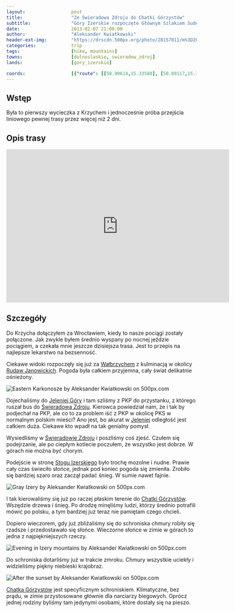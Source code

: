 ```yaml
---
layout:                 post
title:                  "Ze Świeradowa Zdroju do Chatki Górzystów"
subtitle:               "Góry Izerskie rozpoczęte Głównym Szlakiem Sudeckim"
date:                   2013-02-07 21:00:00
author:                 "Aleksander Kwiatkowski"
header-ext-img:         "https://drscdn.500px.org/photo/28157011/m%3D2048/2e4a7c609eb6d14033338dd2dab9ced0"
categories:             trip
tags:                   [hike, mountains]
towns:                  [dolnoslaskie, swieradow_zdroj]
lands:                  [gory_izerskie]

coords:                 [{"route": [[50.90614,15.33580], [50.89117,15.32198], [50.89713,15.32108], [50.89082,15.31005], [50.88475,15.31533], [50.87750,15.34339], [50.87373,15.34511], [50.86615,15.35588], [50.85391,15.35863]], "type": "hike"}, {"route": [[50.87820,15.91910], [50.87820,15.88940], [50.88610,15.86005], [50.88188,15.84546], [50.90224,15.75465]], "type": "train"}]
---
```


[wiki-jelenia]:                 https://pl.wikipedia.org/wiki/Jelenia_G%C3%B3ra
[wiki-rudawy]:                  https://pl.wikipedia.org/wiki/Rudawy_Janowickie
[wiki-swieradow]:               https://pl.wikipedia.org/wiki/%C5%9Awierad%C3%B3w-Zdr%C3%B3j
[wiki-chatka-gorzystow]:        https://pl.wikipedia.org/wiki/Chatka_G%C3%B3rzyst%C3%B3w
[wiki-walbrzych]:               https://pl.wikipedia.org/wiki/Wa%C5%82brzych
[wiki-stog-izerski]:            https://pl.wikipedia.org/wiki/St%C3%B3g_(G%C3%B3ry_Izerskie)

Wstęp
-----

Była to pierwszy wycieczka z Krzychem i jednocześnie próba przejścia liniowego pewnej trasy przez więcej niż 2 dni.

Opis trasy
----------

<iframe height='405' width='590' frameborder='0' allowtransparency='true' scrolling='no' src='https://www.strava.com/activities/333303039/embed/44f23f51c4e674f1278f14e123faeb63489a2609'></iframe>

Szczegóły
---------

Do Krzycha dołączyłem za Wrocławiem, kiedy to nasze pociągi zostały połączone. Jak zwykle byłem średnio wyspany po
nocnej jeździe pociągiem, a czekała mnie jeszcze dzisiejsza trasa. Jest to przepis na najlepsze
lekarstwo na bezsenność.

Ciekawe widoki rozpoczęły się już za [Wałbrzychem][wiki-walbrzych] z kulminacją w okolicy [Rudaw Janowickich][wiki-rudawy].
Pogoda była całkiem przyjemna, cały świat delikatnie ośnieżony.

<div class='pixels-photo'>
  <p>
    <img src='https://drscdn.500px.org/photo/28153495/m%3D900/6f6cb0a8d5337effc2cf6e9c8a8d9c8b' alt='Eastern Karkonosze by Aleksander Kwiatkowski on 500px.com'>
  </p>
  <a href='https://500px.com/photo/28153495/eastern-karkonosze-by-aleksander-kwiatkowski' alt='Eastern Karkonosze by Aleksander Kwiatkowski on 500px.com'></a>
</div>
<script type='text/javascript' src='https://500px.com/embed.js'></script>

Dojechaliśmy do [Jeleniej Góry][wiki-jelenia] i tam szliśmy z PKP do przystanku, z którego ruszał bus do
[Świeradowa Zdroju][wiki-swieradow].
Kierowca powiedział nam, że i tak by podjechał na PKP, ale co to za problem iść z PKP w okolicę PKS w
normalnym polskim mieści? Ano jest, bo akurat w [Jeleniej][wiki-jelenia] odległość jest całkiem duża.
Ciekawe kto wpadł na tak genialny
pomysł.

Wysiedliśmy w [Świeradowie Zdroju][wiki-swieradow] i poszliśmy coś zjeść. Czułem się podejrzanie, ale po
ciepłym kotlecie poczułem, że wszystko jest dobrze. W górach nie można być chorym.

Podejście w stronę [Stogu Izerskiego][wiki-stog-izerski] było trochę mozolne i nudne. Prawie cały czas
świeciło słońce, jednak pod koniec pogoda się zmieniła. Zrobiło się bardziej szaro oraz zaczął padać śnieg.
W sumie nawet fajnie.

<div class='pixels-photo'>
  <p>
    <img src='https://drscdn.500px.org/photo/35575668/m%3D900/19009fcb783b0d7af5b300b86228ec54' alt='Gray Izery by Aleksander Kwiatkowski on 500px.com'>
  </p>
  <a href='https://500px.com/photo/35575668/gray-izery-by-aleksander-kwiatkowski' alt='Gray Izery by Aleksander Kwiatkowski on 500px.com'></a>
</div>
<script type='text/javascript' src='https://500px.com/embed.js'></script>

I tak kierowaliśmy się już po raczej płaskim terenie do [Chatki Górzystów][wiki-chatka-gorzystow]. Wszędzie drzewa
i śnieg. Po drodzę minęliśmy ludzi, którzy średnio potrafili mówić po polsku, a tym bardziej już teraz nie
pamiętam czego chcieli.

Dopiero wieczorem, gdy już zbliżaliśmy się do schroniska chmury robiły się rzadsze i przedostawało się słońce.
Wieczorne słońce w zimie w górach to jedna z najpiękniejszych rzeczy.

<div class='pixels-photo'>
  <p>
    <img src='https://drscdn.500px.org/photo/122183101/m%3D900/79220d37bf9498b5394e6a9186f46993' alt='Evening in Izery mountains by Aleksander Kwiatkowski on 500px.com'>
  </p>
  <a href='https://500px.com/photo/122183101/evening-in-izery-mountains-by-aleksander-kwiatkowski' alt='Evening in Izery mountains by Aleksander Kwiatkowski on 500px.com'></a>
</div>
<script type='text/javascript' src='https://500px.com/embed.js'></script>

Do schroniska dotarliśmy już w trakcie zmroku. Chmury wszystkie uciekły i widzieliśmy piękny niebieski
krajobraz.

<div class='pixels-photo'>
  <p>
    <img src='https://drscdn.500px.org/photo/28157599/m%3D900/15aebb3330f81fc75806f8c6671011c2' alt='After the sunset by Aleksander Kwiatkowski on 500px.com'>
  </p>
  <a href='https://500px.com/photo/28157599/after-the-sunset-by-aleksander-kwiatkowski' alt='After the sunset by Aleksander Kwiatkowski on 500px.com'></a>
</div>
<script type='text/javascript' src='https://500px.com/embed.js'></script>

[Chatka Górzystów][wiki-chatka-gorzystow] jest specyficznym schroniskiem. Klimatyczne, bez prądu, w zimie przystosowane
głównie dla narciarzy biegowych. Oprócz jednej rodziny byliśmy tam jedynymi osobami, które dostały się na pieszo.
